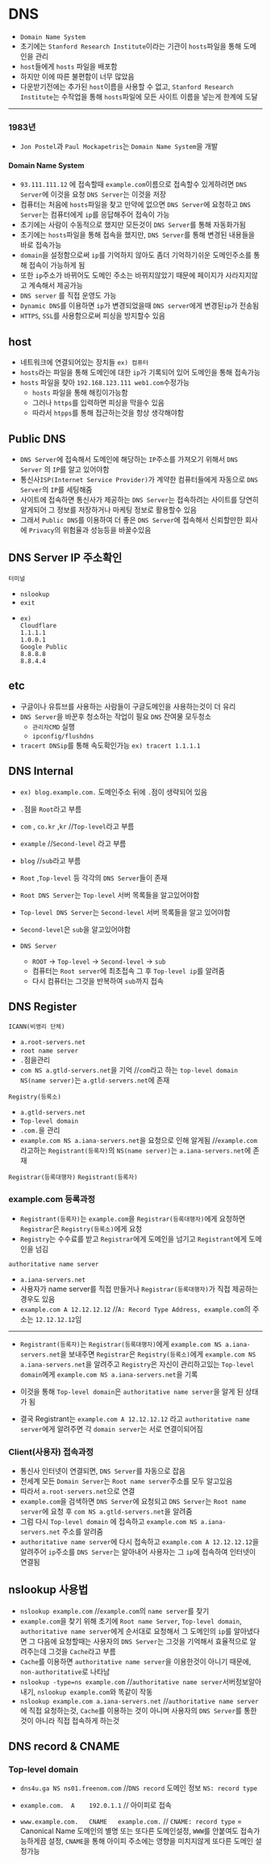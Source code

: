 # DNS
- ```Domain Name System```
- 초기에는 ```Stanford Research Institute```이라는 기관이 ```hosts```파일을 통해 도메인을 관리
- ```host```들에게 ```hosts``` 파일을 배포함
- 하지만 이에 따른 불편함이 너무 많았음
- 다운받기전에는 추가된 ```host```이름을 사용할 수 없고, ```Stanford Research Institute```는 수작업을 통해 ```hosts```파일에 모든 사이트 이름을 넣는게 한계에 도달
--------------
### 1983년
- ```Jon Postel```과 ```Paul Mockapetris```는 ```Domain Name System```을 개발
#### Domain Name System
- ```93.111.111.12``` 에 접속할때 ```example.com```이름으로 접속할수 있게하려면 ```DNS Server```에 이것을 요청 ```DNS Server```는 이것을 저장 
- 컴퓨터는 처음에 ```hosts```파일을 찾고 만약에 없으면 ```DNS Server```에 요청하고 ```DNS Server```는 컴퓨터에게 ```ip```를 응답해주어 접속이 가능
- 초기에는 사람이 수동적으로 했지만 모든것이 ```DNS Server```를 통해 자동화가됨
- 초기에는 ```hosts```파일을 통해 접속을 했지만, ```DNS Server```를 통해 변경된 내용들을 바로 접속가능
- ```domain```을 설정함으로써 ```ip```를 기억하지 않아도 좀더 기억하기쉬운 도메인주소를 통해 접속이 가능하게 됨
- 또한 ```ip```주소가 바뀌어도 도메인 주소는 바뀌지않았기 때문에 페이지가 사라지지않고 계속해서 제공가능
- ```DNS server``` 를 직접 운영도 가능
- ```Dynamic DNS```를 이용하면 ```ip```가 변경되었을때 ```DNS server```에게 변경된```ip```가 전송됨
- ```HTTPS```, ```SSL```를 사용함으로써 피싱을 방지할수 있음
## host 
- 네트워크에 연결되어있는 장치들 ```ex) 컴퓨터```
- ```hosts```라는 파일을 통해 도메인에 대한 ```ip```가 기록되어 있어 도메인을 통해 접속가능
- ```hosts``` 파일을 찾아 ```192.168.123.111 web1.com```수정가능
  - ```hosts``` 파일을 통해 해킹이가능함
  - 그러나 ```https```를 입력하면 피싱을 막을수 있음
  - 따라서 ```htpps```를 통해 접근하는것을 항상 생각해야함
## Public DNS
- ```DNS Server```에 접속해서 도메인에 해당하는 ```IP```주소를 가져오기 위해서 ```DNS Server``` 의 ```IP```를 알고 있어야함
- 통신사```ISP(Internet Service Provider)```가 계약한 컴퓨터들에게 자동으로 ```DNS Server```의 ```IP```를 세팅해줌
- 사이트에 접속하면 통신사가 제공하는 ```DNS Server```는 접속하려는 사이트를 당연히 알게되어 그 정보를 저장하거나 마케팅 정보로 활용할수 있음
- 그래서 ```Public DNS```를 이용하여 더 좋은 ```DNS Server```에 접속해서 신뢰할만한 회사에 ```Privacy```의 위험율과 성능등을 바꿀수있음
## DNS Server IP 주소확인
```터미널```
- ```nslookup``` 	
- ```exit```
- ```
  ex)
  Cloudflare
  1.1.1.1
  1.0.0.1
  Google Public
  8.8.8.8
  8.8.4.4 
  ```
## etc
- 구글이나 유튜브를 사용하는 사람들이 구글도메인을 사용하는것이 더 유리
- ```DNS Server```을 바꾼후 청소하는 작업이 필요 ```DNS``` 잔여물 모두청소
  - ```관리자CMD``` 실행
  - ```ipconfig/flushdns```
- ```tracert DNSip```를 통해 속도확인가능 ```ex) tracert 1.1.1.1```
## DNS Internal
- ```ex) blog.example.com.``` 도메인주소 뒤에 ```.```점이 생략되어 있음
- ```.```점을 ```Root```라고 부름
- ```com``` , ```co.kr``` ,```kr``` //```Top-level```라고 부름
- ```example```  //```Second-level``` 라고 부름
- ```blog``` 	//```sub```라고 부름

- ```Root``` ,```Top-level``` 등 각각의 ```DNS Server```들이 존재
- ```Root DNS Server```는 ```Top-level``` 서버 목록들을 알고있어야함
- ```Top-level DNS Server```는 ```Second-level``` 서버 목록들을 알고 있어야함
- ```Second-level```은 ```sub```을 알고있어야함
- ```DNS Server```
  - ```ROOT``` -> ```Top-level``` -> ```Second-level``` -> ```sub```
  - 컴퓨터는 ```Root server```에 최초접속 그 후 ```Top-level ip```를 알려줌 
  - 다시 컴퓨터는 그것을 반복하여 ```sub```까지 접속
## DNS Register
```ICANN(비영리 단체)```
- ```a.root-servers.net```
- ```root name server```
- ```.```점을관리
- ```com NS a.gtld-servers.net```을 기억 //```com```라고 하는 ```top-level domain NS(name server)```는 ```a.gtld-servers.net```에 존재

```Registry(등록소)```
- ```a.gtld-servers.net```
- ```Top-level domain```
- ```.com.```을 관리
- ```example.com NS a.iana-servers.net```을 요청으로 인해 알게됨  //```example.com```라고하는 ```Registrant(등록자)```의 ```NS(name server)```는 ```a.iana-servers.net```에 존재

```Registrar(등록대행자)```
```Registrant(등록자)```

### example.com 등록과정
- ```Registrant(등록자)```는 ```example.com```을 ```Registrar(등록대행자)```에게 요청하면 ```Registrar```은 ```Registry(등록소)```에게 요청
- ```Registry```는 수수료를 받고 ```Registrar```에게 도메인을 넘기고 ```Registrant```에게 도메인을 넘김

```authoritative name server```
- ```a.iana-servers.net```
- 사용자가 name server를 직접 만들거나 ```Registrar(등록대행자)```가 직접 제공하는 경우도 있음
- ```example.com A 12.12.12.12``` //```A: Record Type Address, example.com```의 주소는 ```12.12.12.12```임
--------------
- ```Registrant(등록자)```는 ```Registrar(등록대행자)```에게 ```example.com NS a.iana-servers.net```을 보내주면
```Registrar```은 ```Registry(등록소)```에게 ```example.com NS a.iana-servers.net```을 알려주고
```Registry```은 자신이 관리하고있는 ```Top-level domain```에게  ```example.com NS a.iana-servers.net```을 기록
- 이것을 통해 ```Top-level domain```은 ```authoritative name server```을 알게 된 상태가 됨

- 결국 Registrant는 ```example.com A 12.12.12.12``` 라고 ```authoritative name server```에게 알려주면 각 ```domain server```는 서로 연결이되어짐

### Client(사용자) 접속과정
- 통신사 인터넷이 연결되면, ```DNS Server```를 자동으로 잡음 
- 전세계 모든 ```Domain Server```는 ```Root name server```주소를 모두 알고있음
- 따라서 ```a.root-servers.net```으로 연결
- ```example.com```을 검색하면 ```DNS Server```에 요청되고 ```DNS Server```는 ```Root name server```에 요청 후 ```com NS a.gtld-servers.net```을 알려줌
- 그럼 다시 ```Top-level domain``` 에 접속하고 ```example.com NS a.iana-servers.net``` 주소를 알려줌
- ```authoritative name server```에 다시 접속하고  ```example.com A 12.12.12.12```을 알려주어 ```ip```주소를 ```DNS Server```는 알아내어 사용자는 그 ```ip```에 접속하여 인터넷이 연결됨
## nslookup 사용법
- ```nslookup example.com``` //```example.com```의 ```name server```를 찾기
- ```example.com```을 찾기 위해 초기에  ```Root name Server```, ```Top-level domain```, ```authoritative name server```에게 순서대로 요청해서 그 도메인의 ```ip```를 알아냈다면 그 다음에 요청할때는 사용자의 ```DNS Server```는 그것을 기억해서 효율적으로 알려주는데 그것을 ```Cache```라고 부름
- ```Cache```를 이용하면 ```authoritative name server```을 이용한것이 아니기 때문에, ```non-authoritative```로 나타남
- ```nslookup -type=ns example.com``` 	//```authoritative name server```서버정보알아내기, ```nslookup example.com```와 똑같이 작동
- ```nslookup example.com a.iana-servers.net```  //```authoritative name server```에 직접 요청하는것, ```Cache```를 이용하는 것이 아니며 사용자의 ```DNS Server```를 통한것이 아니라 직접 접속하게 하는것
## DNS record & CNAME
### Top-level domain
- ```dns4u.ga NS ns01.freenom.com``` 	//```DNS record``` 도메인 정보 ```NS: record type```

- ```example.com.  A 	192.0.1.1```	// 아이피로 접속
- ```www.example.com. 	CNAME 	example.com.```	// ```CNAME: record type``` = Canonical Name 도메인의 별명 또는 또다른 도메인설정, ```WWW```를 안붙여도 접속가능하게끔 설정, ```CNAME```을 통해 아이피 주소에는 영향을 미치지않게 또다른 도메인 설정가능
